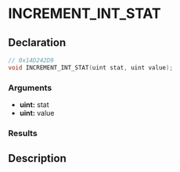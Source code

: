 # INCREMENT_INT_STAT

## Declaration
```cpp
// 0x14D242D9
void INCREMENT_INT_STAT(uint stat, uint value);
```

### Arguments
- **uint:** stat
- **uint:** value

### Results

## Description
